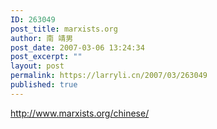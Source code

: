 ```yaml
---
ID: 263049
post_title: marxists.org
author: 南 靖男
post_date: 2007-03-06 13:24:34
post_excerpt: ""
layout: post
permalink: https://larryli.cn/2007/03/263049
published: true
---
```

<a href="http://www.marxists.org/chinese/">http://www.marxists.org/chinese/</a>